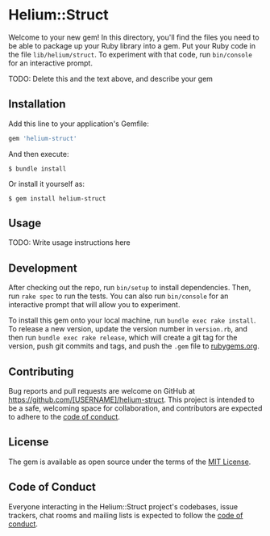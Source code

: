 # Helium::Struct

Welcome to your new gem! In this directory, you'll find the files you need to be able to package up your Ruby library into a gem. Put your Ruby code in the file `lib/helium/struct`. To experiment with that code, run `bin/console` for an interactive prompt.

TODO: Delete this and the text above, and describe your gem

## Installation

Add this line to your application's Gemfile:

```ruby
gem 'helium-struct'
```

And then execute:

    $ bundle install

Or install it yourself as:

    $ gem install helium-struct

## Usage

TODO: Write usage instructions here

## Development

After checking out the repo, run `bin/setup` to install dependencies. Then, run `rake spec` to run the tests. You can also run `bin/console` for an interactive prompt that will allow you to experiment.

To install this gem onto your local machine, run `bundle exec rake install`. To release a new version, update the version number in `version.rb`, and then run `bundle exec rake release`, which will create a git tag for the version, push git commits and tags, and push the `.gem` file to [rubygems.org](https://rubygems.org).

## Contributing

Bug reports and pull requests are welcome on GitHub at https://github.com/[USERNAME]/helium-struct. This project is intended to be a safe, welcoming space for collaboration, and contributors are expected to adhere to the [code of conduct](https://github.com/[USERNAME]/helium-struct/blob/master/CODE_OF_CONDUCT.md).


## License

The gem is available as open source under the terms of the [MIT License](https://opensource.org/licenses/MIT).

## Code of Conduct

Everyone interacting in the Helium::Struct project's codebases, issue trackers, chat rooms and mailing lists is expected to follow the [code of conduct](https://github.com/[USERNAME]/helium-struct/blob/master/CODE_OF_CONDUCT.md).
